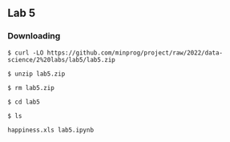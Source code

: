 ## Lab 5

### Downloading

`$ curl -LO https://github.com/minprog/project/raw/2022/data-science/2%20labs/lab5/lab5.zip`

`$ unzip lab5.zip`

`$ rm lab5.zip`

`$ cd lab5`

`$ ls`

`happiness.xls lab5.ipynb`

